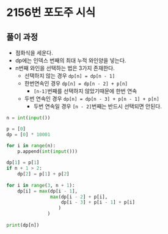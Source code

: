 # 2156번 포도주 시식



## 풀이 과정

- 점화식을 세운다.
- dp에는 인덱스 번째의 최대 누적 와인양을 넣는다.
- n번째 와인을 선택하는 법은 3가지 존재한다.
  - 선택하지 않는 경우 `dp[n] = dp[n - 1]`
  - 한번연속인 경우 `dp[n] = dp[n - 2] + p[n]`
    - `[n-1]`번째를 선택하지 않았기때문에 한번 연속
  - 두번 연속인 경우 `dp[n] = dp[n - 3] + p[n - 1] + p[n]`
    - 두번 연속일 경우 `[n - 2]`번째는 반드시 선택되면 안된다.



```python
n = int(input())

p = [0]
dp = [0] * 10001

for i in range(n):
    p.append(int(input()))
    
dp[1] = p[1]
if n + 1 > 2:
    dp[2] = p[1] + p[2]
    
for i in range(3, n + 1):
    dp[i] = max(dp[i - 1],
                max(dp[i - 2] + p[i],
                    dp[i - 3] + p[i - 1] + p[i]
                   )
               )
    
print(dp[n])
```



